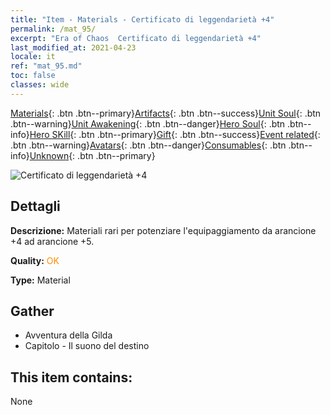 ```yaml
---
title: "Item - Materials - Certificato di leggendarietà +4"
permalink: /mat_95/
excerpt: "Era of Chaos  Certificato di leggendarietà +4"
last_modified_at: 2021-04-23
locale: it
ref: "mat_95.md"
toc: false
classes: wide
---
```

 [Materials](/ItemsIT/){: .btn .btn--primary}[Artifacts](/ItemsIT/Artifacts/){: .btn .btn--success}[Unit Soul](/ItemsIT/UnitSoul/){: .btn .btn--warning}[Unit Awakening](/ItemsIT/UnitAwakening/){: .btn .btn--danger}[Hero Soul](/ItemsIT/HeroSoul/){: .btn .btn--info}[Hero SKill](/ItemsIT/HeroSkill/){: .btn .btn--primary}[Gift](/ItemsIT/Gift/){: .btn .btn--success}[Event related](/ItemsIT/Events/){: .btn .btn--warning}[Avatars](/ItemsIT/Avatars/){: .btn .btn--danger}[Consumables](/ItemsIT/Consumables/){: .btn .btn--info}[Unknown](/ItemsIT/Unknown/){: .btn .btn--primary}

 ![Certificato di leggendarietà +4](/images/t/i_cailiao_hexin3.png)

## Dettagli
 **Descrizione:** Materiali rari per potenziare l'equipaggiamento da arancione +4 ad arancione +5.

 **Quality:** <span style="color: #FF8C00">OK</span>

 **Type:** Material

## Gather

*    Avventura della Gilda 
*    Capitolo - Il suono del destino 

## This item contains:

  None

